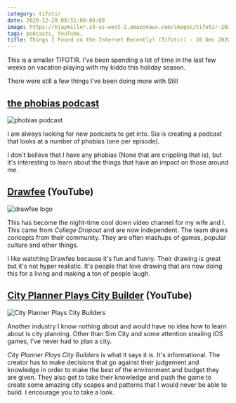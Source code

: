 ```yaml
---
category: tifotir
date: 2020-12-28 08:51:00-08:00
image: https://kjaymiller.s3-us-west-2.amazonaws.com/images/tifotir-202012280.jpg
tags: podcasts, YouTube,
title: Things I Found on the Internet Recently! (Tifotir) - 28 Dec 2020
---
```


This is a smaller TIFOTIR. I've been spending a lot of time in the last few weeks on vacation playing with my kiddo this holiday season.

There were still a few things I've been doing more with Still

## [the phobias podcast](https://anchor.fm/sia-sarvaiya)

![phobias podcast](https://s3-us-west-2.amazonaws.com/anchor-generated-image-bank/production/podcast_uploaded_nologo400/9576437/9576437-1603090521699-2ca8fedcc2d0a.jpg)

I am always looking for new podcasts to get into. Sia is creating a podcast that looks at a number of phobias (one per episode).

I don't believe that I have any phobias (None that are crippling that is), but it's interesting to learn about the things that have an impact on those around me.

## [Drawfee](https://www.youtube.com/user/Drawfee) (YouTube)

![drawfee logo](https://yt3.ggpht.com/ytc/AAUvwnjppzfOBvPH31BtYXrwaGYkYfq1PZjTp8hcJCTo0Q=s176-c-k-c0x00ffffff-no-rj)

This has become the night-time cool down video channel for my wife and I. This came from _College Dropout_ and are now independent. The team draws concepts from their community. They are often mashups of games, popular culture and other things.

I like watching Drawfee because it's fun and funny. Their drawing is great but it's not hyper realistic. It's people that love drawing that are now doing this for a living and making a ton of people laugh.

## [City Planner Plays City Builder](https://www.youtube.com/c/CityPlannerPlaysCityBuilders) (YouTube)

![City Planner Plays City Builders](https://yt3.ggpht.com/ytc/AAUvwni2PFVSvLUj8KSZOKUQRu4ImJ3Y-Hc45_bC7f29=s176-c-k-c0x00ffffff-no-rj)

Another industry I know nothing about and would have no idea how to learn about is city planning. Other than Sim City and some attention stealing iOS games, I've never had to plan a city.

_City Planner Plays City Builders_ is what it says it is. It's informational. The creator has to make decisions that go against their judgement and knowledge in order to make the best of the environment and budget they are given. They also get to take their knowledge and push the game to create some amazing city scapes and patterns that I would never be able to build. I encourage you to take a look.